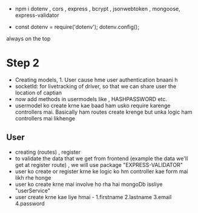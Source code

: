 - npm i dotenv , cors , express , bcrypt , jsonwebtoken , mongoose, express-validator

-   const dotenv = require('dotenv');
    dotenv.config();

always on the top

# Step 2
- Creating models, 1. User cause hme user authentication bnaani h 
- socketId: for livetracking of driver, so that we can share user the location of captian
- now add methods in usermodels like , HASHPASSWORD etc.
- usermodel ko create krne kae baad ham usko require karenge controllers mai. Basically ham routes create krenge but unka logic ham controllers mai likhenge

## User
- creating (routes) , register 
- to validate the data that we get from frontend (example the data we'll get at register route) , we will use package "EXPRESS-VALIDATOR"
- user ko create or register krne ke logic ko hm controller kae form mai likh rhe honge
- user ko create krne mai involve ho rha hai mongoDb issliye "userService" 
- user create krne kae liye hmai - 1.firstname 2.lastname 3.email 4.password
